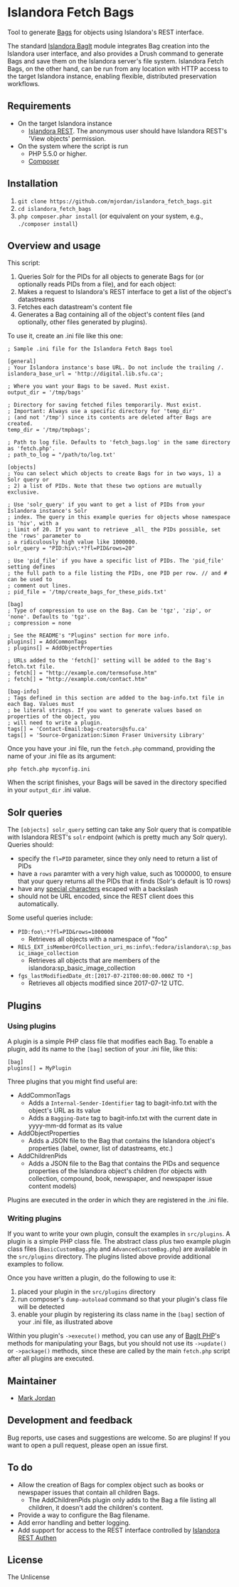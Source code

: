 # Islandora Fetch Bags

Tool to generate [Bags](https://en.wikipedia.org/wiki/BagIt) for objects using Islandora's REST interface.

The standard [Islandora BagIt](https://github.com/Islandora/islandora_bagit) module integrates Bag creation into the Islandora user interface, and also provides a Drush command to generate Bags and save them on the Islandora server's file system. Islandora Fetch Bags, on the other hand, can be run from any location with HTTP access to the target Islandora instance, enabling flexible, distributed preservation workflows.

## Requirements

* On the target Islandora instance
  * [Islandora REST](https://github.com/discoverygarden/islandora_rest). The anonymous user should have Islandora REST's 'View objects' permission.
* On the system where the script is run
  * PHP 5.5.0 or higher.
  * [Composer](https://getcomposer.org)

## Installation

1. `git clone https://github.com/mjordan/islandora_fetch_bags.git`
1. `cd islandora_fetch_bags`
1. `php composer.phar install` (or equivalent on your system, e.g., `./composer install`)

## Overview and usage

This script:

1. Queries Solr for the PIDs for all objects to generate Bags for (or optionally reads PIDs from a file), and for each object:
1. Makes a request to Islandora's REST interface to get a list of the object's datastreams
1. Fetches each datastream's content file
1. Generates a Bag containing all of the object's content files (and optionally, other files generated by plugins).

To use it, create an .ini file like this one:

```
; Sample .ini file for the Islandora Fetch Bags tool

[general]
; Your Islandora instance's base URL. Do not include the trailing /.
islandora_base_url = 'http://digital.lib.sfu.ca';

; Where you want your Bags to be saved. Must exist.
output_dir = '/tmp/bags'

; Directory for saving fetched files temporarily. Must exist.
; Important: Always use a specific directory for 'temp_dir'
; (and not '/tmp') since its contents are deleted after Bags are created.
temp_dir = '/tmp/tmpbags';

; Path to log file. Defaults to 'fetch_bags.log' in the same directory as 'fetch.php'.
; path_to_log = "/path/to/log.txt'

[objects]
; You can select which objects to create Bags for in two ways, 1) a Solr query or
; 2) a list of PIDs. Note that these two options are mutually exclusive.

; Use 'solr_query' if you want to get a list of PIDs from your Islandora instance's Solr
; index. The query in this example queries for objects whose namespace is 'hiv', with a
; limit of 20. If you want to retrieve _all_ the PIDs possible, set the 'rows' parameter to
; a ridiculously high value like 1000000.
solr_query = "PID:hiv\:*?fl=PID&rows=20"

; Use 'pid_file' if you have a specific list of PIDs. The 'pid_file' setting defines
; the full path to a file listing the PIDs, one PID per row. // and # can be used to
; comment out lines.
; pid_file = '/tmp/create_bags_for_these_pids.txt'

[bag]
; Type of compression to use on the Bag. Can be 'tgz', 'zip', or 'none'. Defaults to 'tgz'.
; compression = none

; See the README's "Plugins" section for more info.
plugins[] = AddCommonTags
; plugins[] = AddObjectProperties

; URLs added to the 'fetch[]' setting will be added to the Bag's fetch.txt file.
; fetch[] = "http://example.com/termsofuse.htm"
; fetch[] = "http://example.com/contact.htm"

[bag-info]
; Tags defined in this section are added to the bag-info.txt file in each Bag. Values must
; be literal strings. If you want to generate values based on properties of the object, you
; will need to write a plugin.
tags[] = 'Contact-Email:bag-creators@sfu.ca'
tags[] = 'Source-Organization:Simon Fraser University Library'
```

Once you have your .ini file, run the `fetch.php` command, providing the name of your .ini file as its argument:

`php fetch.php myconfig.ini`

When the script finishes, your Bags will be saved in the directory specified in your `output_dir` .ini value.

## Solr queries

The `[objects] solr_query` setting can take any Solr query that is compatible with Islandora REST's `solr` endpoint (which is pretty much any Solr query). Queries should:

* specify the `fl=PID` parameter, since they only need to return a list of PIDs
* have a `rows` paramter with a very high value, such as 1000000, to ensure that your query returns all the PIDs that it finds (Solr's default is 10 rows)
* have any [special characters](http://lucene.apache.org/core/4_5_0/queryparser/org/apache/lucene/queryparser/classic/package-summary.html?is-external=true#Escaping_Special_Characters) escaped with a backslash
* should not be URL encoded, since the REST client does this automatically.

Some useful queries include:

* `PID:foo\:*?fl=PID&rows=1000000`
  * Retrieves all objects with a namespace of "foo"
* `RELS_EXT_isMemberOfCollection_uri_ms:info\:fedora/islandora\:sp_basic_image_collection`
  * Retrieves all objects that are members of the islandora:sp_basic_image_collection
* `fgs_lastModifiedDate_dt:[2017-07-21T00:00:00.000Z TO *]`
  * Retrieves all objects modified since 2017-07-12 UTC.

## Plugins

### Using plugins

A plugin is a simple PHP class file that modifies each Bag. To enable a plugin, add its name to the `[bag]` section of your .ini file, like this:

```
[bag]
plugins[] = MyPlugin
```

Three plugins that you might find useful are:

* AddCommonTags
  * Adds a `Internal-Sender-Identifier` tag to bagit-info.txt with the object's URL as its value
  * Adds a `Bagging-Date` tag to bagit-info.txt with the current date in yyyy-mm-dd format as its value
* AddObjectProperties
  * Adds a JSON file to the Bag that contains the Islandora object's properties (label, owner, list of datastreams, etc.)
* AddChildrenPids
  * Adds a JSON file to the Bag that contains the PIDs and sequence properties of the Islandora object's children (for objects with collection, compound, book, newspaper, and newspaper issue content models)

Plugins are executed in the order in which they are registered in the .ini file.

### Writing plugins

If you want to write your own plugin, consult the examples in `src/plugins`. A plugin is a simple PHP class file. The abstract class plus two example plugin class files (`BasicCustomBag.php` and `AdvancedCustomBag.php`) are available in the `src/plugins` directory. The plugins listed above provide additional examples to follow.

Once you have written a plugin, do the following to use it:

1. placed your plugin in the `src/plugins` directory
1. run composer's `dump-autoload` command so that your plugin's class file will be detected
1. enable your plugin by registering its class name in the `[bag]` section of your .ini file, as illustrated above

Within you plugin's `->execute()` method, you can use any of [BagIt PHP](https://github.com/scholarslab/BagItPHP)'s methods for manipulating your Bags, but you should not use its `->update()` or `->package()` methods, since these are called by the main `fetch.php` script after all plugins are executed.

## Maintainer

* [Mark Jordan](https://github.com/mjordan)

## Development and feedback

Bug reports, use cases and suggestions are welcome. So are plugins! If you want to open a pull request, please open an issue first.

## To do

* Allow the creation of Bags for complex object such as books or newspaper issues that contain all children Bags.
  * The AddChildrenPids plugin only adds to the Bag a file listing all children, it doesn't add the children's content.
* Provide a way to configure the Bag filename.
* Add error handling and better logging.
* Add support for access to the REST interface controlled by [Islandora REST Authen](https://github.com/mjordan/islandora_rest_authen)

## License

The Unlicense
